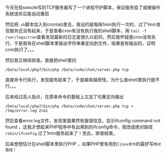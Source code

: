 <!--
author: yaoxiaofeng
head: http://7xk25s.com1.z0.glb.clouddn.com/avtar.jpg
date: 2016-07-11
title: linux下shell执行PHP不成功问题
tags: PHP swoole
category: 技术
status: publish
summary: 今天在给swoole写的TCP服务器写了一个进程守护脚本，保证服务挂了或被操作系统误杀后能自动重启
-->
今天在给swoole写的TCP服务器写了一个进程守护脚本，保证服务挂了或被操作系统误杀后能自动重启

然后把`.sh`脚本加入到crontab里去，我设的是每隔1min执行一次的，过了1min发现服务还没有起来，于是查看cron有没有执行我的shell脚本，用 `tail -f /var/logs/cron`查看发现最新的日志是很久以前的，然后我怀疑是cron没有执行，于是我有在shell脚本里输出字符串重定向到文件，结果是有输出的，证明cron执行了。。。

然后我又继续排查。直接把shell里的

	/Data/local/php7/bin/php /Data/code/chat/server.php tcp
	
直接命令行执行，发现服务起来了，于是越来越奇怪，为什么放shell里执行就不行。。。

后来经过高人指点，在原来命令的基础上又加了句重定向输出

	/Data/local/php7/bin/php /Data/code/chat/server.php tcp > /tmp/error.log 2>&1
	
然后查看error.log文件，发现里面果然有报错信息，显示ifconfig command not found ，这我才想起来PHP程序中有出用到的ifconfig命令，我改成绝对路径 `/sbin/ifconfig` 过了1min服务起来了！至此，排查结束。

后来想想估计在shell脚本里执行PHP ，如果PHP里有用到`linux命令`的最好写`绝对路径！`